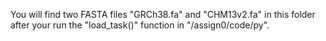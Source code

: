 You will find two FASTA files "GRCh38.fa" and "CHM13v2.fa" in this folder 
after your run the "load_task()" function in "/assign0/code/py".